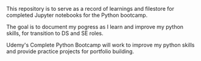 This repository is to serve as a record of learnings and filestore for completed Jupyter notebooks for the Python bootcamp. 

The goal is to document my pogress as I learn and improve my python skills, for transition to DS and SE roles.

Udemy's Complete Python Bootcamp will work to improve my python skills and provide practice projects for portfolio building.

